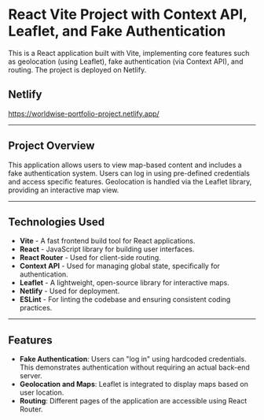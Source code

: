 # React Vite Project with Context API, Leaflet, and Fake Authentication

This is a React application built with Vite, implementing core features such as geolocation (using Leaflet), fake authentication (via Context API), and routing. The project is deployed on Netlify.

## Netlify

https://worldwise-portfolio-project.netlify.app/

---

## Project Overview

This application allows users to view map-based content and includes a fake authentication system. Users can log in using pre-defined credentials and access specific features. Geolocation is handled via the Leaflet library, providing an interactive map view.

---

## Technologies Used

- **Vite** - A fast frontend build tool for React applications.
- **React** - JavaScript library for building user interfaces.
- **React Router** - Used for client-side routing.
- **Context API** - Used for managing global state, specifically for authentication.
- **Leaflet** - A lightweight, open-source library for interactive maps.
- **Netlify** - Used for deployment.
- **ESLint** - For linting the codebase and ensuring consistent coding practices.

---

## Features

- **Fake Authentication**: Users can "log in" using hardcoded credentials. This demonstrates authentication without requiring an actual back-end server.
- **Geolocation and Maps**: Leaflet is integrated to display maps based on user location.
- **Routing**: Different pages of the application are accessible using React Router.
